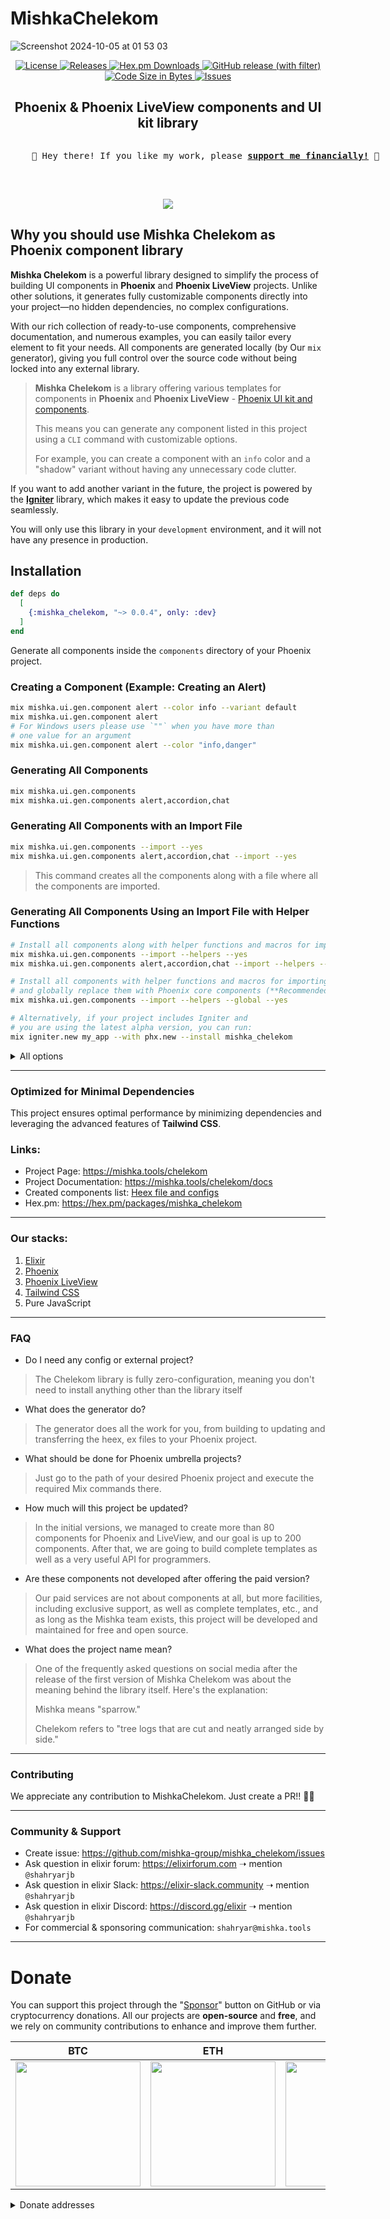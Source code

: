 # MishkaChelekom

<p align="center">

![Screenshot 2024-10-05 at 01 53 03](https://github.com/user-attachments/assets/16860771-e9e8-43f5-8441-d16ad8793ae6)

</p>

<p align="center">
  <a href="https://github.com/mishka-group/mishka_chelekom/blob/master/LICENSE">
    <img alt="License" src="https://img.shields.io/github/license/mishka-group/mishka_chelekom">
  </a>

  <a href="https://hex.pm/packages/mishka_chelekom">
      <img alt="Releases" src="https://img.shields.io/hexpm/v/mishka_chelekom.svg">
  </a>

  <a href="https://hex.pm/packages/mishka_chelekom">
      <img alt="Hex.pm Downloads" src="https://img.shields.io/hexpm/dt/mishka_chelekom">
  </a>

  <a href="https://github.com/mishka-group/mishka_chelekom/releases">
    <img alt="GitHub release (with filter)" src="https://img.shields.io/github/v/release/mishka-group/mishka_chelekom">
  </a>

  <a href="#">
    <img alt="Code Size in Bytes" src="https://img.shields.io/github/languages/code-size/mishka-group/mishka_chelekom">
  </a>

  <a href="https://github.com/mishka-group/mishka_chelekom/issues">
    <img alt="Issues" src="https://img.shields.io/github/issues/mishka-group/mishka_chelekom">
  </a>
</p>

<h2 align="center">Phoenix & Phoenix LiveView components and UI kit library </h2>

<div align="center">
  <pre style="display: inline-block; text-align: left;">
    💖 Hey there! If you like my work, please <b><a href="https://github.com/sponsors/mishka-group">support me financially!</a></b> 💖
  </pre>
</div>

<br />

<p align="center">
  <a href="https://www.buymeacoffee.com/mishkagroup">
    <img src="https://img.buymeacoffee.com/button-api/?text=Donate with Buy Me a Coffee&emoji=☕&slug=mishkagroup&button_colour=FFDD00&font_colour=000000&font_family=Bree&outline_colour=000000&coffee_colour=ffffff" />
  </a>
</p>

## Why you should use Mishka Chelekom as Phoenix component library

**Mishka Chelekom** is a powerful library designed to simplify the process of building UI components in **Phoenix** and **Phoenix LiveView** projects. Unlike other solutions, it generates fully customizable components directly into your project—no hidden dependencies, no complex configurations.

With our rich collection of ready-to-use components, comprehensive documentation, and numerous examples, you can easily tailor every element to fit your needs. All components are generated locally (by Our `mix` generator), giving you full control over the source code without being locked into any external library.

> **Mishka Chelekom** is a library offering various templates for components in **Phoenix** and **Phoenix LiveView** - [Phoenix UI kit and components](https://mishka.tools/chelekom).
>
> This means you can generate any component listed in this project using a `CLI` command with customizable options.
>
> For example, you can create a component with an `info` color and a "shadow" variant without having any unnecessary code clutter.


If you want to add another variant in the future, the project is powered by the [**Igniter**](https://github.com/ash-project/igniter) library, which makes it easy to update the previous code seamlessly.


You will only use this library in your `development` environment, and it will not have any presence in production.

## Installation

```elixir
def deps do
  [
    {:mishka_chelekom, "~> 0.0.4", only: :dev}
  ]
end
```

Generate all components inside the `components` directory of your Phoenix project.

### Creating a Component (Example: Creating an Alert)

```bash
mix mishka.ui.gen.component alert --color info --variant default
mix mishka.ui.gen.component alert
# For Windows users please use `""` when you have more than
# one value for an argument
mix mishka.ui.gen.component alert --color "info,danger"
```

### Generating All Components

```bash
mix mishka.ui.gen.components
mix mishka.ui.gen.components alert,accordion,chat
```

### Generating All Components with an Import File

```bash
mix mishka.ui.gen.components --import --yes
mix mishka.ui.gen.components alert,accordion,chat --import --yes
```

> This command creates all the components along with a file where all the components are imported.

### Generating All Components Using an Import File with Helper Functions

```bash
# Install all components along with helper functions and macros for importing
mix mishka.ui.gen.components --import --helpers --yes
mix mishka.ui.gen.components alert,accordion,chat --import --helpers --yes

# Install all components with helper functions and macros for importing,
# and globally replace them with Phoenix core components (**Recommended**)
mix mishka.ui.gen.components --import --helpers --global --yes

# Alternatively, if your project includes Igniter and
# you are using the latest alpha version, you can run:
mix igniter.new my_app --with phx.new --install mishka_chelekom
```

<details>
  <summary>All options</summary>


  ## Options `mishka.ui.gen.component` task

  * `--variant` or `-v` - Specifies component variant
  * `--color` or `-c` - Specifies component color
  * `--size` or `-s` - Specifies component size
  * `--padding` or `-p` - Specifies component padding
  * `--space` or `-sp` - Specifies component space
  * `--type` or `-t` - Specifies component type
  * `--rounded` or `-r` - Specifies component type
  * `--no-sub-config` - Creates dependent components with default settings
  * `--module` or `-m` - Specifies a custom name for the component module
  * `--sub` - Specifies this task is a sub task
  * `--no-deps` - Specifies this task is created without sub task
  * `--yes` - Makes directly without questions

  ## Options `mishka.ui.gen.components` task

  * `--import` - Generates import file
  * `--helpers` - Specifies helper functions of each component in import file
  * `--global` - Makes components accessible throughout the project without explicit imports
  * `--yes` - Makes directly without questions

  ## Options `mishka.ui.add` task

  * `--no-github` - Specifies a URL without github replacing
  * `--headers` - Specifies a repo url request headers

  ---

</details>

---

### Optimized for Minimal Dependencies

This project ensures optimal performance by minimizing dependencies and leveraging the advanced features of **Tailwind CSS**.

### Links:

- Project Page: https://mishka.tools/chelekom
- Project Documentation: https://mishka.tools/chelekom/docs
- Created components list: [Heex file and configs](https://github.com/mishka-group/mishka_chelekom/tree/master/priv/templates/components)
- Hex.pm: https://hex.pm/packages/mishka_chelekom

---

### Our stacks:

1. [Elixir](https://github.com/elixir-lang/elixir)
2. [Phoenix](https://github.com/phoenixframework/phoenix)
3. [Phoenix LiveView](https://github.com/phoenixframework/phoenix_live_view)
4. [Tailwind CSS](https://github.com/tailwindlabs/tailwindcss)
5. Pure JavaScript

---

### FAQ

* Do I need any config or external project?

> The Chelekom library is fully zero-configuration, meaning you don't need to install anything other than the library itself

* What does the generator do?

> The generator does all the work for you, from building to updating and transferring the heex, ex files to your Phoenix project.

* What should be done for Phoenix umbrella projects?

> Just go to the path of your desired Phoenix project and execute the required Mix commands there.

* How much will this project be updated?

> In the initial versions, we managed to create more than 80 components for Phoenix and LiveView, and our goal is up to 200 components. After that, we are going to build complete templates as well as a very useful API for programmers.

* Are these components not developed after offering the paid version?

> Our paid services are not about components at all, but more facilities, including exclusive support, as well as complete templates, etc., and as long as the Mishka team exists, this project will be developed and maintained for free and open source.

* What does the project name mean?

> One of the frequently asked questions on social media after the release of the first version of Mishka Chelekom was about the meaning behind the library itself. Here's the explanation:
>
> Mishka means "sparrow."
>
> Chelekom refers to "tree logs that are cut and neatly arranged side by side."


---

### Contributing

We appreciate any contribution to MishkaChelekom. Just create a PR!! 🎉🥳

---

### Community & Support

- Create issue: https://github.com/mishka-group/mishka_chelekom/issues
- Ask question in elixir forum: https://elixirforum.com ➝ mention `@shahryarjb`
- Ask question in elixir Slack: https://elixir-slack.community ➝ mention `@shahryarjb`
- Ask question in elixir Discord: https://discord.gg/elixir ➝ mention `@shahryarjb`
- For commercial & sponsoring communication: `shahryar@mishka.tools`

---

# Donate

You can support this project through the "[Sponsor](https://github.com/sponsors/mishka-group)" button on GitHub or via cryptocurrency donations. All our projects are **open-source** and **free**, and we rely on community contributions to enhance and improve them further.

| **BTC**                                                                                                                            | **ETH**                                                                                                                            | **DOGE**                                                                                                                           | **TRX**                                                                                                                            |
| ---------------------------------------------------------------------------------------------------------------------------------- | ---------------------------------------------------------------------------------------------------------------------------------- | ---------------------------------------------------------------------------------------------------------------------------------- | ---------------------------------------------------------------------------------------------------------------------------------- |
| <img src="https://mishka.tools/images/donate/BTC.png" width="200"> | <img src="https://mishka.tools/images/donate/ETH.png" width="200"> | <img src="https://mishka.tools/images/donate/DOGE.png" width="200"> | <img src="https://mishka.tools/images/donate/TRX.png" width="200"> |

<details>
  <summary>Donate addresses</summary>

**BTC**:‌

```
bc1q24pmrpn8v9dddgpg3vw9nld6hl9n5dkw5zkf2c
```

**ETH**:

```
0xD99feB9db83245dE8B9D23052aa8e62feedE764D
```

**DOGE**:

```
DGGT5PfoQsbz3H77sdJ1msfqzfV63Q3nyH
```

**TRX**:

```
TBamHas3wAxSEvtBcWKuT3zphckZo88puz
```

</details>
